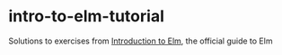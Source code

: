 # intro-to-elm-tutorial
Solutions to exercises from [Introduction to Elm](https://guide.elm-lang.org/), the official guide to Elm
